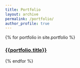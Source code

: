 ```yaml
---
title: Portfolio
layout: archive
permalink: /portfolio/
author_profile: true
---
```


{% for portfolio in site.portfolio %}
<div class = "cookie">
  <h3><a href = "{{ porfolio.url }}">{{portfolio.title}}</a></h3>
</div>
{% endfor %}